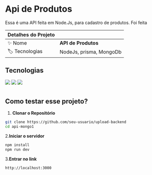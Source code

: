 # Api de Produtos

Essa é uma API feita em Node.Js, para cadastro de produtos. Foi feita

| Detalhes do Projeto |     |
| -------------  | --- |
| :sparkles: Nome        | **API de Produtos**
| :label: Tecnologias | NodeJs, prisma, MongoDb

## Tecnologias

![](https://img.shields.io/badge/NodeJs-0075A2?style=for-the-badge&logo=node.js&logoColor=white)
![](https://img.shields.io/badge/Prisma-1C5253?style=for-the-badge&logo=prisma&logoColor=white)
![](https://img.shields.io/badge/MongoDB-43853D?style=for-the-badge&logo=mongodb&logoColor=white)

#

## Como testar esse projeto?

1. **Clonar o Repositório**
```bash
git clone https://github.com/seu-usuario/upload-backend
cd api-mongo1
```
2.**Iniciar o servidor**
```bash
npm install
npm run dev
```
3.**Entrar no link**
```bash
http://localhost:3000
```

